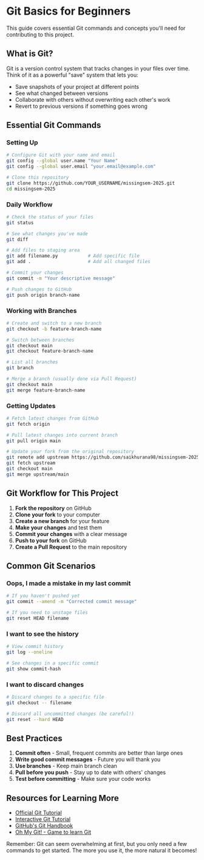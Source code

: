 # Git Basics for Beginners

This guide covers essential Git commands and concepts you'll need for contributing to this project.

## What is Git?

Git is a version control system that tracks changes in your files over time. Think of it as a powerful "save" system that lets you:
- Save snapshots of your project at different points
- See what changed between versions
- Collaborate with others without overwriting each other's work
- Revert to previous versions if something goes wrong

## Essential Git Commands

### Setting Up
```bash
# Configure Git with your name and email
git config --global user.name "Your Name"
git config --global user.email "your.email@example.com"

# Clone this repository
git clone https://github.com/YOUR_USERNAME/missingsem-2025.git
cd missingsem-2025
```

### Daily Workflow
```bash
# Check the status of your files
git status

# See what changes you've made
git diff

# Add files to staging area
git add filename.py           # Add specific file
git add .                     # Add all changed files

# Commit your changes
git commit -m "Your descriptive message"

# Push changes to GitHub
git push origin branch-name
```

### Working with Branches
```bash
# Create and switch to a new branch
git checkout -b feature-branch-name

# Switch between branches
git checkout main
git checkout feature-branch-name

# List all branches
git branch

# Merge a branch (usually done via Pull Request)
git checkout main
git merge feature-branch-name
```

### Getting Updates
```bash
# Fetch latest changes from GitHub
git fetch origin

# Pull latest changes into current branch
git pull origin main

# Update your fork from the original repository
git remote add upstream https://github.com/saikhurana98/missingsem-2025.git
git fetch upstream
git checkout main
git merge upstream/main
```

## Git Workflow for This Project

1. **Fork the repository** on GitHub
2. **Clone your fork** to your computer
3. **Create a new branch** for your feature
4. **Make your changes** and test them
5. **Commit your changes** with a clear message
6. **Push to your fork** on GitHub
7. **Create a Pull Request** to the main repository

## Common Git Scenarios

### Oops, I made a mistake in my last commit
```bash
# If you haven't pushed yet
git commit --amend -m "Corrected commit message"

# If you need to unstage files
git reset HEAD filename
```

### I want to see the history
```bash
# View commit history
git log --oneline

# See changes in a specific commit
git show commit-hash
```

### I want to discard changes
```bash
# Discard changes to a specific file
git checkout -- filename

# Discard all uncommitted changes (be careful!)
git reset --hard HEAD
```

## Best Practices

1. **Commit often** - Small, frequent commits are better than large ones
2. **Write good commit messages** - Future you will thank you
3. **Use branches** - Keep main branch clean
4. **Pull before you push** - Stay up to date with others' changes
5. **Test before committing** - Make sure your code works

## Resources for Learning More

- [Official Git Tutorial](https://git-scm.com/docs/gittutorial)
- [Interactive Git Tutorial](https://learngitbranching.js.org/)
- [GitHub's Git Handbook](https://guides.github.com/introduction/git-handbook/)
- [Oh My Git! - Game to learn Git](https://ohmygit.org/)

Remember: Git can seem overwhelming at first, but you only need a few commands to get started. The more you use it, the more natural it becomes!